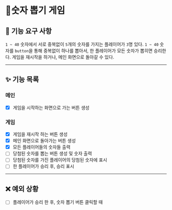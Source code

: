 # 🎰숫자 뽑기 게임

## 🚀 기능 요구 사항

`1 ~ 40` 숫자에서 서로 중복없이 `5`개의 숫자를 가지는 플레이어가 `3`명 있다.
`1 ~ 40` 숫자를 `button`을 통해 중복없이 하나를 뽑아서, 한 플레이어가 모든 숫자가 뽑히면 승리한다.
게임을 재시작을 하거나, 메인 화면으로 돌아갈 수 있다.

---

## ✨ 기능 목록

### 메인

- [x] 게임을 시작하는 화면으로 가는 버튼 생성

### 게임

- [x] 게임을 재시작 하는 버튼 생성
- [x] 메인 화면으로 돌아가는 버튼 생성
- [x] 모든 플레이어들의 숫자들 출력
- [ ] 당첨된 숫자를 뽑는 버튼 생성 및 숫자 출력
- [ ] 당첨된 숫자를 가진 플레이어의 당첨된 숫자에 표시
- [ ] 한 플레이어가 승리 후, 승리 표시

---

## ❌ 예외 상황

- [ ] 플레이어가 승리 한 후, 숫자 뽑기 버튼 클릭할 때
